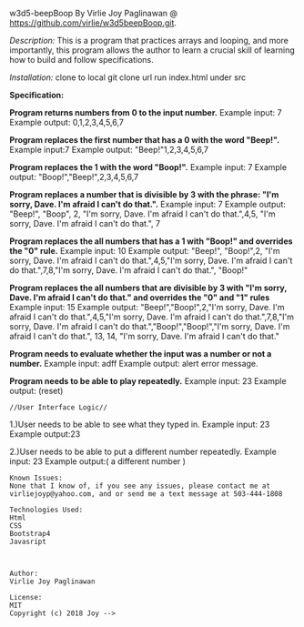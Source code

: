 w3d5-beepBoop
By Virlie Joy Paglinawan @ https://github.com/virlie/w3d5beepBoop.git.



*Description:*
 This is a program that practices arrays and looping, and more importantly, this program allows the author to learn a crucial skill of learning how to build and follow specifications.

*Installation:*
  clone to local git clone url
  run index.html under src

  **Specification:**

  **Program returns numbers from 0 to the input number.**
  Example input: 7
  Example output: 0,1,2,3,4,5,6,7

  **Program replaces the first number that has a 0 with the word "Beep!".**
  Example input:7
  Example output: "Beep!"1,2,3,4,5,6,7

  **Program replaces the 1 with the word "Boop!".**
  Example input: 7
  Example output: "Boop!","Beep!",2,3,4,5,6,7

  **Program  replaces a number that is divisible by 3 with the phrase: "I'm sorry, Dave. I'm afraid I can't do that.".**
  Example input: 7
  Example output: "Beep!", "Boop", 2, "I'm sorry, Dave. I'm afraid I can't do that.",4,5, "I'm sorry, Dave. I'm afraid I can't do that.", 7

  **Program replaces the all numbers that has a 1 with "Boop!" and overrides the "0" rule.**
  Example input: 10
  Example output: "Beep!", "Boop!",2, "I'm sorry, Dave. I'm afraid I can't do that.",4,5,"I'm sorry, Dave. I'm afraid I can't do that.",7,8,"I'm sorry, Dave. I'm afraid I can't do that.", "Boop!"

  **Program replaces the all numbers that are divisible by 3 with "I'm sorry, Dave. I'm afraid I can't do that." and overrides the "0" and "1" rules**
  Example input: 15
  Example output: "Beep!","Boop!",2,"I'm sorry, Dave. I'm afraid I can't do that.",4,5,"I'm sorry, Dave. I'm afraid I can't do that.",7,8,"I'm sorry, Dave. I'm afraid I can't do that.","Boop!","Boop!","I'm sorry, Dave. I'm afraid I can't do that.", 13, 14, "I'm sorry, Dave. I'm afraid I can't do that."


  **Program needs to evaluate whether the input was a number or not a number.**
  Example input: adff
  Example output: alert error message.

  **Program needs to be able to play repeatedly.**
  Example input: 23
  Example output: (reset)











    //User Interface Logic//

1.)User needs to be able to see what they typed in.
    Example input: 23
    Example output:23

2.)User needs to be able to put a different number repeatedly.
    Example input: 23
    Example output:( a different number )






    Known Issues:
    None that I know of, if you see any issues, please contact me at virliejoyp@yahoo.com, and or send me a text message at 503-444-1808

    Technologies Used:
    Html
    CSS
    Bootstrap4
    Javasript



    Author:
    Virlie Joy Paglinawan

    License:
    MIT
    Copyright (c) 2018 Joy -->
